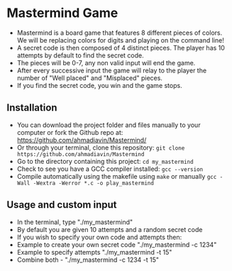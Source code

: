 # Mastermind Game

- Mastermind is a board game that features 8 different pieces of colors. We will be replacing colors for digits and playing on the command line! 
- A secret code is then composed of 4 distinct pieces. The player has 10 attempts by default to find the secret code.
- The pieces will be 0-7, any non valid input will end the game. 
- After every successive input the game will relay to the player the number of "Well placed" and "Misplaced" pieces.
- If you find the secret code, you win and the game stops. 



##  Installation 

- You can download the project folder and files manually to your computer or fork the Github repo at:
https://github.com/ahmadiavin/Mastermind/
- Or through your terminal, clone this repository: `git clone https://github.com/ahmadiavin/Mastermind`
- Go to the directory containing this project: `cd my_mastermind`
- Check to see you have a GCC compiler installed: `gcc --version`
- Compile automatically using the makefile using `make` or manually `gcc -Wall -Wextra -Werror *.c -o play_mastermind`

## Usage and custom input
- In the terminal, type "./my_mastermind" 
- By default you are given 10 attempts and a random secret code
- If you wish to specify your own code and attempts then:
- Example to create your own secret code  "./my_mastermind -c 1234"
- Example to specify attempts  "./my_mastermind -t 15"
- Combine both - "./my_mastermind -c 1234 -t 15"
